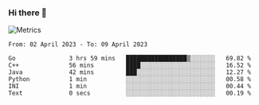 ### Hi there 👋

![Metrics](https://github.com/radoapx/radoapx/blob/main/github-metrics.svg)

<!--START_SECTION:waka-->

```text
From: 02 April 2023 - To: 09 April 2023

Go               3 hrs 59 mins   █████████████████▒░░░░░░░   69.82 %
C++              56 mins         ████░░░░░░░░░░░░░░░░░░░░░   16.52 %
Java             42 mins         ███░░░░░░░░░░░░░░░░░░░░░░   12.27 %
Python           1 min           ░░░░░░░░░░░░░░░░░░░░░░░░░   00.58 %
INI              1 min           ░░░░░░░░░░░░░░░░░░░░░░░░░   00.44 %
Text             0 secs          ░░░░░░░░░░░░░░░░░░░░░░░░░   00.19 %
```

<!--END_SECTION:waka-->

<!--
**radoapx/radoapx** is a ✨ _special_ ✨ repository because its `README.md` (this file) appears on your GitHub profile.

Here are some ideas to get you started:

- 🔭 I’m currently working on ...
- 🌱 I’m currently learning ...
- 👯 I’m looking to collaborate on ...
- 🤔 I’m looking for help with ...
- 💬 Ask me about ...
- 📫 How to reach me: ...
- 😄 Pronouns: ...
- ⚡ Fun fact: ...
-->
